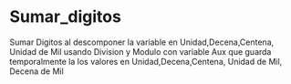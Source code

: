 # Sumar_digitos
Sumar Digitos al descomponer la variable en Unidad,Decena,Centena, Unidad de Mil
usando Division y Modulo con variable Aux que guarda temporalmente la los valores 
en  Unidad,Decena,Centena, Unidad de Mil, Decena de Mil

